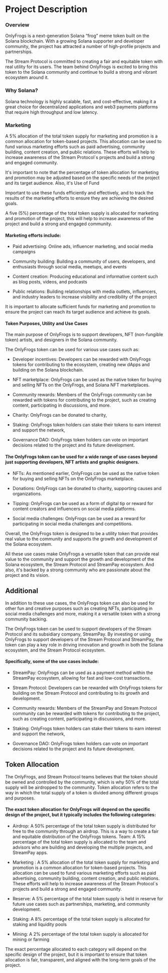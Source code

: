 # Project Description

### Overview

OnlyFrogs is a next-generation Solana “frog” meme token built on the Solana blockchain. With a growing Solana supporter and developer community, the project has attracted a number of high-profile projects and partnerships. 

The Stream Protocol is committed to creating a fair and equitable token with real utility for its users. The team behind OnlyFrogs is excited to bring this token to the Solana community and continue to build a strong and vibrant ecosystem around it.

### Why Solana?

Solana technology is highly scalable, fast, and cost-effective, making it a great choice for decentralized applications and web3 payments platforms that require high throughput and low latency.


### Marketing 

A 5% allocation of the total token supply for marketing and promotion is a common allocation for token-based projects. This allocation can be used to fund various marketing efforts such as paid advertising, community building, content creation, and public relations. These efforts will help to increase awareness of the Stream Protocol´s projects and build a strong and engaged community.

It's important to note that the percentage of token allocation for marketing and promotion may be adjusted based on the specific needs of the project and its target audience. Also, it's 
Use of Fund

Important to use these funds efficiently and effectively, and to track the results of the marketing efforts to ensure they are achieving the desired goals.

A five (5%) percentage of the total token supply is allocated for marketing and promotion of the project, this will help to increase awareness of the project and build a strong and engaged community.

#### Marketing efforts include:

- Paid advertising: Online ads, influencer marketing, and social media campaigns

- Community building: Building a community of users, developers, and enthusiasts through social media, meetups, and events

- Content creation: Producing educational and informative content such as blog posts, videos, and podcasts

- Public relations: Building relationships with media outlets, influencers, and industry leaders to increase visibility and credibility of the project

It is important to allocate sufficient funds for marketing and promotion to ensure the project can reach its target audience and achieve its goals.



#### Token Purposes, Utility and Use Cases

The main purpose of OnlyFrogs is to support developers, NFT (non-fungible token) artists, and designers in the Solana community. 

The OnlyFrogs token can be used for various use cases such as:

- Developer incentives: Developers can be rewarded with OnlyFrogs tokens for contributing to the ecosystem, creating new dApps and building on the Solana blockchain.

- NFT marketplace: OnlyFrogs can be used as the native token for buying and selling NFTs on the OnlyFrogs, and Solana NFT marketplaces.

- Community rewards: Members of the OnlyFrogs community can be rewarded with tokens for contributing to the project, such as creating content, participating in discussions, and more.

- Charity: OnlyFrogs can be donated to charity,

- Staking: OnlyFrogs token holders can stake their tokens to earn interest and support the network,

- Governance DAO: OnlyFrogs token holders can vote on important decisions related to the project and its future development.

#### The OnlyFrogs token can be used for a wide range of use cases beyond just supporting developers, NFT artists and graphic designers.

- NFTs: As mentioned earlier, OnlyFrogs can be used as the native token for buying and selling NFTs on the OnlyFrogs marketplace.

- Donations: OnlyFrogs can be donated to charity, supporting causes and organizations.

- Tipping: OnlyFrogs can be used as a form of digital tip or reward for content creators and influencers on social media platforms.

- Social media challenges: OnlyFrogs can be used as a reward for participating in social media challenges and competitions.

Overall, the OnlyFrogs token is designed to be a utility token that provides real value to the community and supports the growth and development of the Solana ecosystem.

All these use cases make OnlyFrogs a versatile token that can provide real value to the community and support the growth and development of the Solana ecosystem, the Stream Protocol and StreamPay ecosystem. And also, it's backed by a strong community who are passionate about the project and its vision.


## Additional

In addition to these use cases, the OnlyFrogs token can also be used for other fun and creative purposes such as creating NFTs, participating in social media challenges and more, making it a versatile token with a strong community backing.

The OnlyFrogs token can be used to support developers of the Stream Protocol and its subsidiary company, StreamPay. By investing or using OnlyFrogs to support developers of the Stream Protocol and StreamPay, the token can play a key role in driving innovation and growth in both the Solana ecosystem, and the Stream Protocol ecosystem. 

#### Specifically, some of the use cases include:

- StreamPay: OnlyFrogs can be used as a payment method within the StreamPay ecosystem, allowing for fast and low-cost transactions.

- Stream Protocol: Developers can be rewarded with OnlyFrogs tokens for building on the Stream Protocol and contributing to its growth and development.

- Community rewards: Members of the StreamPay and Stream Protocol community can be rewarded with tokens for contributing to the project, such as creating content, participating in discussions, and more.

- Staking: OnlyFrogs token holders can stake their tokens to earn interest and support the network,

- Governance DAO: OnlyFrogs token holders can vote on important decisions related to the project and its future development.


## Token Allocation

The OnlyFrogs, and Stream Protocol teams believes that the token should be owned and controlled by the community, which is why 50% of the total supply will be airdropped to the community. Token allocation refers to the way in which the total supply of a token is divided among different groups and purposes. 

#### The exact token allocation for OnlyFrogs will depend on the specific design of the project, but it typically includes the following categories:

- Airdrop: A 50% percentage of the total token supply is distributed for free to the community through an airdrop. This is a way to create a fair and equitable distribution of the OnlyFrogs tokens.
Team: A 15% percentage of the total token supply is allocated to the team and advisors who are building and developing the multiple projects, and StreamPay apps.

- Marketing : A 5% allocation of the total token supply for marketing and promotion is a common allocation for token-based projects. This allocation can be used to fund various marketing efforts such as paid advertising, community building, content creation, and public relations. These efforts will help to increase awareness of the Stream Protocol´s projects and build a strong and engaged community.

- Reserve: A 5% percentage of the total token supply is held in reserve for future use cases such as partnerships, marketing, and community development.

- Staking: A 8% percentage of the total token supply is allocated for staking and liquidity pools

- Mining: A 2% percentage of the total token supply is allocated for mining or farming

The exact percentage allocated to each category will depend on the specific design of the project, but it is important to ensure that token allocation is fair, transparent, and aligned with the long-term goals of the project.

